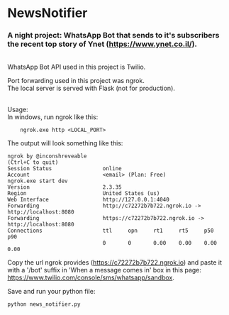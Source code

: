 # NewsNotifier
 ### A night project: WhatsApp Bot that sends to it's subscribers the recent top story of Ynet (https://www.ynet.co.il/).  
<br/>
WhatsApp Bot API used in this project is Twilio.

Port forwarding used in this project was ngrok.\
The local server is served with Flask (not for production).


<br/>
Usage:
<br/>
In windows, run ngrok like this:

```
    ngrok.exe http <LOCAL_PORT>
```

The output will look something like this:

    ngrok by @inconshreveable                                          (Ctrl+C to quit)
    Session Status                online
    Account                       <email> (Plan: Free)                      ngrok.exe start dev
    Version                       2.3.35
    Region                        United States (us)
    Web Interface                 http://127.0.0.1:4040
    Forwarding                    http://c72272b7b722.ngrok.io -> http://localhost:8080
    Forwarding                    https://c72272b7b722.ngrok.io -> http://localhost:8080
    Connections                   ttl     opn     rt1     rt5     p50     p90          
                                  0       0       0.00    0.00    0.00    0.00         


Copy the url ngrok provides (https://c72272b7b722.ngrok.io) and paste it with a '/bot' suffix in 'When a message comes in' box in this page: https://www.twilio.com/console/sms/whatsapp/sandbox. 

Save and run your python file:

    python news_notifier.py
